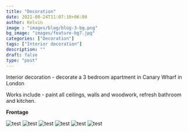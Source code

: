 ```yaml
---
title: "Decoration"
date: 2021-08-24T11:07:10+06:00
author: Kelvin
image : "images/blog/blog-3-bg.png"
bg_image: "images/feature-bg7.jpg"
categories: ["Decoration"]
tags: ["Interior decoration"]
description: ""
draft: false
type: "post"
---
```

Interior decoration  - decorate a 3 bedroom apartment in Canary Wharf in London 

Works include  - paint all ceilings, walls and woodwork, refresh bathroom and kitchen.


**Frontage**

![test](/images/blog/blog-3%20(1).jpg)
![test](/images/blog/blog-3%20(2).jpg)
![test](/images/blog/blog-3%20(3).jpg)
![test](/images/blog/blog-3%20(4).jpg)
![test](/images/blog/blog-3%20(5).jpg)
![test](/images/blog/blog-3%20(6).jpg)
